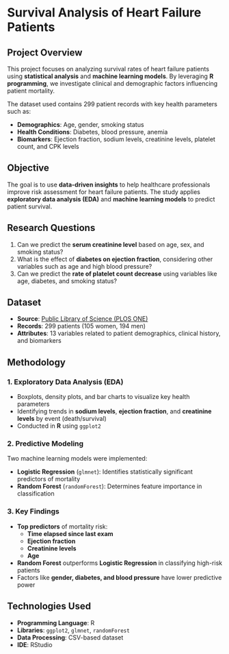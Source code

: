 # Survival Analysis of Heart Failure Patients

## Project Overview
This project focuses on analyzing survival rates of heart failure patients using **statistical analysis** and **machine learning models**. By leveraging **R programming**, we investigate clinical and demographic factors influencing patient mortality.

The dataset used contains 299 patient records with key health parameters such as:
- **Demographics**: Age, gender, smoking status
- **Health Conditions**: Diabetes, blood pressure, anemia
- **Biomarkers**: Ejection fraction, sodium levels, creatinine levels, platelet count, and CPK levels

## Objective
The goal is to use **data-driven insights** to help healthcare professionals improve risk assessment for heart failure patients. The study applies **exploratory data analysis (EDA)** and **machine learning models** to predict patient survival.

## Research Questions
1. Can we predict the **serum creatinine level** based on age, sex, and smoking status?
2. What is the effect of **diabetes on ejection fraction**, considering other variables such as age and high blood pressure?
3. Can we predict the **rate of platelet count decrease** using variables like age, diabetes, and smoking status?

## Dataset
- **Source**: [Public Library of Science (PLOS ONE)](https://plos.figshare.com/articles/dataset/Survival_analysis_of_heart_failure_patients_A_case_study/5227684/1)
- **Records**: 299 patients (105 women, 194 men)
- **Attributes**: 13 variables related to patient demographics, clinical history, and biomarkers

## Methodology
### **1. Exploratory Data Analysis (EDA)**
- Boxplots, density plots, and bar charts to visualize key health parameters
- Identifying trends in **sodium levels**, **ejection fraction**, and **creatinine levels** by event (death/survival)
- Conducted in **R** using `ggplot2`

### **2. Predictive Modeling**
Two machine learning models were implemented:
- **Logistic Regression** (`glmnet`): Identifies statistically significant predictors of mortality
- **Random Forest** (`randomForest`): Determines feature importance in classification

### **3. Key Findings**
- **Top predictors** of mortality risk:
  - **Time elapsed since last exam**
  - **Ejection fraction**
  - **Creatinine levels**
  - **Age**
- **Random Forest** outperforms **Logistic Regression** in classifying high-risk patients
- Factors like **gender, diabetes, and blood pressure** have lower predictive power

## Technologies Used
- **Programming Language**: R
- **Libraries**: `ggplot2`, `glmnet`, `randomForest`
- **Data Processing**: CSV-based dataset
- **IDE**: RStudio

